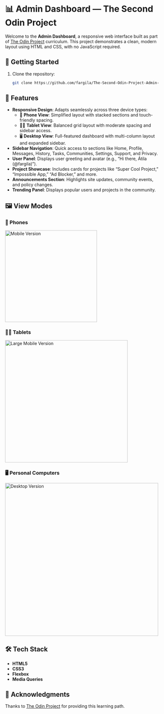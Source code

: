 # 📊 Admin Dashboard — The Second Odin Project

Welcome to the **Admin Dashboard**, a responsive web interface built as part of [The Odin Project](https://www.theodinproject.com/) curriculum. This project demonstrates a clean, modern layout using HTML and CSS, with no JavaScript required.

## 🚀 Getting Started

1. Clone the repository:
   ```bash
   git clone https://github.com/fargila/The-Second-Odin-Project-Admin-Dashboard.git

## 🧰 Features

- **Responsive Design**: Adapts seamlessly across three device types:
  - 📱 **Phone View**: Simplified layout with stacked sections and touch-friendly spacing.
  - 📱📲 **Tablet View**: Balanced grid layout with moderate spacing and sidebar access.
  - 🖥️ **Desktop View**: Full-featured dashboard with multi-column layout and expanded sidebar.
- **Sidebar Navigation**: Quick access to sections like Home, Profile, Messages, History, Tasks, Communities, Settings, Support, and Privacy.
- **User Panel**: Displays user greeting and avatar (e.g., “Hi there, Átila (@fargila)”).
- **Project Showcase**: Includes cards for projects like “Super Cool Project,” “Impossible App,” “Ad Blocker,” and more.
- **Announcements Section**: Highlights site updates, community events, and policy changes.
- **Trending Panel**: Displays popular users and projects in the community.

## 🖼️ View Modes

### 📱 Phones
<img src="./assets/phone_view.jpeg" alt="Mobile Version" width="300"/>

### 📱📲 Tablets
<img src="./assets/tablet_view.jpeg" alt="Large Mobile Version" width="400"/>

### 🖥️ Personal Computers
<img src="./assets/desktop_view.jpeg" alt="Desktop Version" width="500"/>

## 🛠️ Tech Stack

- **HTML5**
- **CSS3**
- **Flexbox**
- **Media Queries**

## 🙌 Acknowledgments

Thanks to [The Odin Project](https://www.theodinproject.com/) for providing this learning path.
